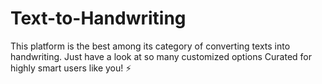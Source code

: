 # Text-to-Handwriting
This platform is the best among its category of converting texts into handwriting. Just have a look at so many customized options Curated for highly smart users like you! ⚡️ 
